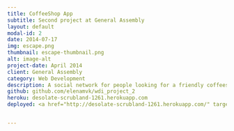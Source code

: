 ```yaml
---
title: CoffeeShop App
subtitle: Second project at General Assembly
layout: default
modal-id: 2
date: 2014-07-17
img: escape.png
thumbnail: escape-thumbnail.png
alt: image-alt
project-date: April 2014
client: General Assembly
category: Web Development
description: A social network for people looking for a friendly coffeeshop with wifi on the go. Devise/oauth, carrierwave, google APIs and autocomplete, cancancan, act as commentable, user ratings, Rails app, haml and sass (bourbon).
github: github.com/elenamvk/wdi_project_2
heroku: desolate-scrubland-1261.herokuapp.com
deployed: <a href="http://desolate-scrubland-1261.herokuapp.com/" target="_blank">demo</a> and <a href="http://github.com/elenamvk/wdi_project_2" target="_blank">process</a>


---
```


